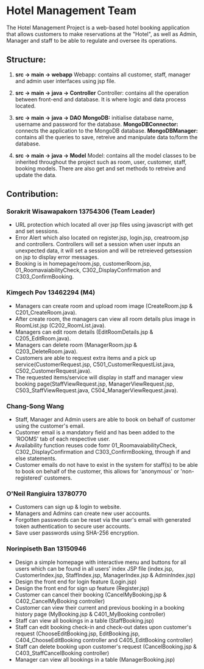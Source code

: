 # Hotel Management Team
The Hotel Management Project is a web-based hotel booking application that allows customers to make reservations at the "Hotel", as well as Admin, Manager and staff to be able to regulate and oversee its operations.

## Structure:
1. **src -> main -> webapp**
Webapp: contains all customer, staff, manager and admin user interfaces using jsp file. 
2. **src -> main -> java -> Controller**
Controller: contains all the operation between front-end and database. It is where logic and data process located.
3. **src -> main -> java -> DAO**
**MongoDB:** initialise database name, username and password for the database.
**MongoDBConnector:** connects the application to the MongoDB database.
**MongoDBManager:** contains all the queries to save, retreive and manipulate data to/form the database.
   
4. **src -> main -> java -> Model**
Model: contains all the model classes to be inherited throughout the project such as room, user, customer, staff, booking models. There are also get and           set methods to retreive and update the data.

## Contribution:
### Sorakrit Wisawapakorn 13754306 (Team Leader)
- URL protection which located all over jsp files using javascript with get and set sessions.
- Error Alert which also located on register.jsp, login.jsp, creatroom.jsp and controllers. Controllers will set a session when user inputs an unexpected data, it will set a session and will be retreieved getsession on jsp to display error messages.
- Booking is in homepage/room.jsp, customerRoom.jsp, 01_RoomavaiabilityCheck, C302_DisplayConfirmation and C303_ConfirmBooking.
      
### Kimgech Pov 13462294 (M4)
- Managers can create room and upload room image (CreateRoom.jsp & C201_CreateRoom.java).
- After create room, the managers can view all room details plus image in RoomList.jsp (C202_RoomList.java).
- Managers can edit room details (EditRoomDetails.jsp & C205_EditRoom.java).
- Managers can delete room (ManagerRoom.jsp & C203_DeleteRoom.java).
- Customers are able to request extra items and a pick up service(CustomerRequest.jsp, C501_CustomerRequestList.java, C502_CustomerRequest.java).
- The requested items/service will display in staff and manager view booking page(StaffViewRequest.jsp, ManagerViewRequest.jsp, C503_StaffViewRequest.java, C504_ManagerViewRequest.java).

### Chang-Song Wang
- Staff, Manager and Admin users are able to book on behalf of customer using the customer's email.
- Customer email is a mandatory field and has been added to the 'ROOMS' tab of each respective user.
- Availability function reuses code fomr 01_RoomavaiabilityCheck, C302_DisplayConfirmation and C303_ConfirmBooking, through if and else statements. 
- Customer emails do not have to exist in the system for staff(s) to be able to book on behalf of the customer, this allows for 'anonymous' or 'non-registered' customers. 

### O'Neil Rangiuira 13780770
- Customers can sign up & login to website.
- Managers and Admins can create new user accounts.
- Forgotten passwords can be reset via the user's email with generated token authentication to secure user accounts.
- Save user passwords using SHA-256 encryption.

### Norinpiseth Ban 13150946
- Design a simple homepage with interactive menu and buttons for all users which can be found in all users' index JSP file (index.jsp, CustomerIndex.jsp, StaffIndex.jsp, ManagerIndex.jsp & AdminIndex.jsp)
- Design the front end for login feature (Login.jsp)
- Design the front end for sign up feature (Register.jsp)
- Customer can cancel their booking (CancelMyBooking.jsp & C402_CancelMyBooking controller)
- Customer can view their current and previous booking in a booking history page (MyBooking.jsp & C401_MyBooking controller)
- Staff can view all bookings in a table (StaffBooking.jsp)
- Staff can edit booking check-in and check-out dates upon customer's request (ChooseEditBooking.jsp, EditBooking.jsp, C404_ChooseEditBooking controller and C405_EditBooking controller)
- Staff can delete booking upon customer's request (CancelBooking.jsp & C403_StaffCancelBooking controller)
- Manager can view all bookings in a table (ManagerBooking.jsp)
